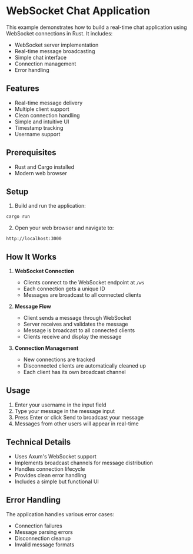 # WebSocket Chat Application

This example demonstrates how to build a real-time chat application using WebSocket connections in Rust. It includes:

- WebSocket server implementation
- Real-time message broadcasting
- Simple chat interface
- Connection management
- Error handling

## Features

- Real-time message delivery
- Multiple client support
- Clean connection handling
- Simple and intuitive UI
- Timestamp tracking
- Username support

## Prerequisites

- Rust and Cargo installed
- Modern web browser

## Setup

1. Build and run the application:
```bash
cargo run
```

2. Open your web browser and navigate to:
```
http://localhost:3000
```

## How It Works

1. **WebSocket Connection**
   - Clients connect to the WebSocket endpoint at `/ws`
   - Each connection gets a unique ID
   - Messages are broadcast to all connected clients

2. **Message Flow**
   - Client sends a message through WebSocket
   - Server receives and validates the message
   - Message is broadcast to all connected clients
   - Clients receive and display the message

3. **Connection Management**
   - New connections are tracked
   - Disconnected clients are automatically cleaned up
   - Each client has its own broadcast channel

## Usage

1. Enter your username in the input field
2. Type your message in the message input
3. Press Enter or click Send to broadcast your message
4. Messages from other users will appear in real-time

## Technical Details

- Uses Axum's WebSocket support
- Implements broadcast channels for message distribution
- Handles connection lifecycle
- Provides clean error handling
- Includes a simple but functional UI

## Error Handling

The application handles various error cases:
- Connection failures
- Message parsing errors
- Disconnection cleanup
- Invalid message formats 